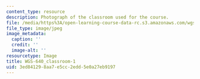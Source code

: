 ```yaml
---
content_type: resource
description: Photograph of the classroom used for the course.
file: /media/https%3A/open-learning-course-data-rc.s3.amazonaws.com/wgs-640-gender-race-and-the-construction-of-the-american-west-fall-2014/3ed841298aa7e5cc2edd5e0a27eb9197_WGS-640_classroom-1.jpg
file_type: image/jpeg
image_metadata:
  caption: ''
  credit: ''
  image-alt: ''
resourcetype: Image
title: WGS-640_classroom-1
uid: 3ed84129-8aa7-e5cc-2edd-5e0a27eb9197
---
```

